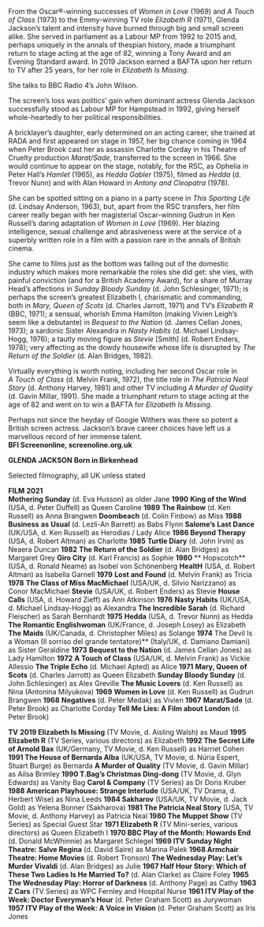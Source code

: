 
From the Oscar®-winning successes of _Women in Love_ (1969) and _A Touch of Class_ (1973) to the Emmy-winning TV role _Elizabeth R_ (1971), Glenda Jackson’s talent and intensity have burned through big and small screen alike. She served in parliament as a Labour MP from 1992 to 2015 and, perhaps uniquely in the annals of thespian history, made a triumphant return to stage acting at the age of 82, winning a Tony Award and an Evening Standard award. In 2019 Jackson earned a BAFTA upon her return to TV after 25 years, for her role in _Elizabeth Is Missing_.

She talks to BBC Radio 4’s John Wilson.

The screen’s loss was politics’ gain when dominant actress Glenda Jackson successfully stood as Labour MP for Hampstead in 1992, giving herself whole-heartedly to her political responsibilities.

A bricklayer’s daughter, early determined on an acting career, she trained at RADA and first appeared on stage in 1957, her big chance coming in 1964 when Peter Brook cast her as assassin Charlotte Corday in his Theatre of Cruelty production _Marat/Sade_, transferred to the screen in 1966. She would continue to appear on the stage, notably, for the RSC, as Ophelia in Peter Hall’s _Hamlet_ (1965), as _Hedda Gabler_ (1975), filmed as _Hedda_ (d. Trevor Nunn) and with Alan Howard in _Antony and Cleopatra_ (1978).

She can be spotted sitting on a piano in a party scene in _This Sporting Life_  
(d. Lindsay Anderson, 1963), but, apart from the RSC transfers, her film career really began with her magisterial Oscar-winning Gudrun in Ken Russell’s daring adaptation of _Women in Love_ (1969). Her blazing intelligence, sexual challenge and abrasiveness were at the service of a superbly written role in a film with a passion rare in the annals of British cinema.

She came to films just as the bottom was falling out of the domestic industry which makes more remarkable the roles she did get: she vies, with painful conviction (and for a British Academy Award), for a share of Murray Head’s affections in _Sunday Bloody Sunday_ (d. John Schlesinger, 1971); is perhaps the screen’s greatest Elizabeth I, charismatic and commanding, both in _Mary, Queen of Scots_ (d. Charles Jarrott, 1971) and TV’s _Elizabeth R_ (BBC, 1971); a sensual, whorish Emma Hamilton (making Vivien Leigh’s seem like a debutante) in _Bequest to the Nation_ (d. James Cellan Jones, 1973); a sardonic Sister Alexandra in _Nasty Habits_ (d. Michael Lindsay-Hogg, 1976); a tautly moving figure as _Stevie_ [Smith] (d. Robert Enders, 1978); very affecting as the dowdy housewife whose life is disrupted by _The Return of the Soldier_ (d. Alan Bridges, 1982).

Virtually everything is worth noting, including her second Oscar role in  
_A Touch of Class_ (d. Melvin Frank, 1972), the title role in _The Patricia Neal Story_ (d. Anthony Harvey, 1981) and other TV including _A Murder of Quality_ (d. Gavin Millar, 1991). She made a triumphant return to stage acting at the age of 82 and went on to win a BAFTA for _Elizabeth Is Missing_.

Perhaps not since the heyday of Googie Withers was there so potent a British screen actress. Jackson’s brave career choices have left us a marvellous record of her immense talent.  
**BFI Screenonline, screenoline.org.uk**  

 

**GLENDA JACKSON**
**Born in Birkenhead**

Selected filmography, all UK unless stated

**FILM**
**2021  
Mothering Sunday** (d. Eva Husson) as older Jane
**1990** 
**King of the Wind** (USA, d. Peter Duffell) as Queen Caroline
**1989** 
**The Rainbow** (d. Ken Russell) as Anna Brangwen
**Doombeach** (d. Colin Finbow) as Miss
**1988** 
**Business** **as** **Usual** (d. Lezli-An Barrett) as Babs Flynn
**Salome’s Last Dance** (UK/USA, d. Ken Russell) as Herodias / Lady Alice
**1986 
Beyond Therapy** (USA, d. Robert Altman) as Charlotte
**1985**
**Turtle Diary** (d. John Irvin) as Neaera Duncan
**1982**
**The Return of the Soldier** (d. Alan Bridges) as Margaret Grey
**Giro City** (d. Karl Francis) as Sophie
**1980**
** Hopscotch** (USA, d. Ronald Neame) as Isobel von Schönenberg
**HealtH** (USA, d. Robert Altman) as Isabella Garnell
**1979**
**Lost and Found** (d. Melvin Frank) as Tricia
**1978** 
**The Class of Miss MacMichael** (USA/UK, d. Silvio Narizzano) as Conor MacMichael
**Stevie** (USA/UK, d. Robert Enders) as Stevie
**House Calls** (USA, d. Howard Zieff) as Ann Atkinson
**1976**
**Nasty Habits** (UK/USA, d. Michael Lindsay-Hogg) as Alexandra
**The Incredible Sarah** (d. Richard Fleischer) as Sarah Bernhardt
**1975**
**Hedda** (USA, d. Trevor Nunn) as Hedda
**The Romantic Englishwoman** (UK/France, d. Joseph Losey) as Elizabeth
**The Maids** (UK/Canada, d. Christopher Miles) as Solange
**1974** The Devil Is a Woman (Il sorriso del grande tentatore)** (Italy/UK, d. Damiano Damiani) as Sister Geraldine
**1973** 
**Bequest to the Nation** (d. James Cellan Jones) as Lady Hamilton
**1972** 
**A Touch of Class** (USA/UK, d. Melvin Frank) as Vickie Allessio
**The Triple Echo** (d. Michael Apted) as Alice
**1971**
**Mary, Queen of Scots** (d. Charles Jarrott) as Queen Elizabeth
**Sunday Bloody Sunday** (d. John Schlesinger) as Alex Greville
**The Music Lovers** (d. Ken Russell) as Nina (Antonina Milyukova)
**1969** 
**Women in Love** (d. Ken Russell) as Gudrun Brangwen
**1968** 
**Negatives** (d. Peter Medak) as Vivien
**1967** 
**Marat/Sade** (d. Peter Brook) as Charlotte Corday
**Tell Me Lies: A Film about London** (d. Peter Brook)

**TV**
**2019 Elizabeth Is Missing** (TV Movie, d. Aisling Walsh) as Maud
**1995 Elizabeth R** (TV Series, various directors) as Elizabeth
**1992 The Secret Life of Arnold Bax** (UK/Germany, TV Movie, d. Ken Russell) as Harriet Cohen
**1991 The House of Bernarda Alba** (UK/USA, TV Movie, d. Núria Espert, Stuart Burge) as Bernarda
**A Murder of Quality** (TV Movie, d. Gavin Millar) as Ailsa Brimley
**1990 T.Bag’s Christmas Ding-dong** (TV Movie, d. Glyn Edwards) as Vanity Bag
**Carol & Company** (TV Series) as Dr Doris Kruber
**1988 American Playhouse: Strange Interlude** (USA/UK, TV Drama,
d. Herbert Wise) as Nina Leeds
**1984 Sakharov** (USA/UK, TV Movie, d. Jack Gold) as Yelena Bonner (Sakharova)
**1981 The Patricia Neal Story** (USA, TV Movie, d. Anthony Harvey) as Patricia Neal
**1980 The Muppet Show** (TV Series) as Special Guest Star
**1971 Elizabeth R** (TV Mini-series, various directors) as Queen Elizabeth I
**1970 BBC Play of the Month: Howards End** (d. Donald McWhinnie) as Margaret Schlegel
**1969 ITV Sunday Night Theatre: Salve Regina** (d. David Saire) as Marina Palek
**1968 Armchair Theatre: Home Movies** (d. Robert Tronson)
**The Wednesday Play: Let’s Murder Vivaldi** (d. Alan Bridges) as Julie
**1967 Half Hour Story: Which of These Two Ladies Is He Married To?** (d. Alan Clarke) as Claire Foley
**1965 The Wednesday Play: Horror of Darkness** (d. Anthony Page) as Cathy
**1963 Z Cars** (TV Series) as WPC Fernley and Hospital Nurse
**1961 ITV Play of the Week: Doctor Everyman’s Hour** (d. Peter Graham Scott) as Jurywoman
**1957 ITV Play of the Week: A Voice in Vision** (d. Peter Graham Scott) as Iris Jones
<!--stackedit_data:
eyJoaXN0b3J5IjpbMTAyNTYxMzQxMywtMjAyMTY0ODYxOSwxNj
IwNzc0NzU5XX0=
-->